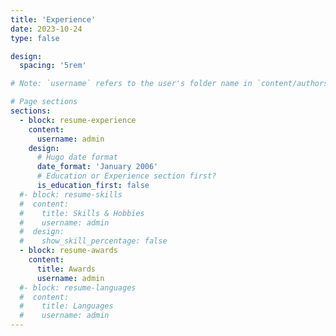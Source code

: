 ```yaml
---
title: 'Experience'
date: 2023-10-24
type: false

design:
  spacing: '5rem'

# Note: `username` refers to the user's folder name in `content/authors/`

# Page sections
sections:
  - block: resume-experience
    content:
      username: admin
    design:
      # Hugo date format
      date_format: 'January 2006'
      # Education or Experience section first?
      is_education_first: false
  #- block: resume-skills
  #  content:
  #    title: Skills & Hobbies
  #    username: admin
  #  design:
  #    show_skill_percentage: false
  - block: resume-awards
    content:
      title: Awards
      username: admin
  #- block: resume-languages
  #  content:
  #    title: Languages
  #    username: admin
---
```


